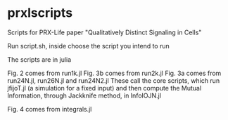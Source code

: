# prxlscripts
Scripts for PRX-Life paper "Qualitatively Distinct Signaling in Cells"

Run script.sh, inside choose the script you intend to run

The scripts are in julia

Fig. 2 comes from run1k.jl
Fig. 3b comes from run2k.jl
Fig. 3a comes from run24N.jl, run26N.jl and run24N2.jl
These call the core scripts, which run jfijoT.jl (a simulation for a fixed input) and then compute the Mutual Information, through Jackknife method, in InfoIOJN.jl

Fig. 4 comes from integrals.jl
